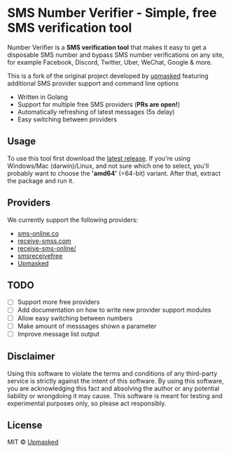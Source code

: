# SMS Number Verifier - Simple, free SMS verification tool

Number Verifier is a **SMS verification tool** that makes it easy to get a disposable SMS number and bypass SMS number verifications on any site, for example Facebook, Discord, Twitter, Uber, WeChat, Google & more.

This is a fork of the original project developed by [upmasked](upmasked/number-verifier) featuring additional SMS provider support and command line options

- Written in Golang
- Support for multiple free SMS providers (**PRs are open!**)
- Automatically refreshing of latest messages (5s delay)
- Easy switching between providers

## Usage
To use this tool first download the [latest release](https://github.com/jmtsantos/number-verifier/releases/latest). If you're using Windows/Mac (darwin)/Linux, and not sure which one to select, you'll probably want to choose the **'amd64'** (=64-bit) variant. After that, extract the package and run it.

## Providers
We currently support the following providers:

- [sms-online.co](https://sms-online.co)
- [receive-smss.com](https://receive-smss.com)
- [receive-sms-online/](https://receive-sms-online.info/)
- [smsreceivefree](https://smsreceivefree.com/)
- [Upmasked](https://upmasked.com/temporary-phone-number/fake-sms)

## TODO
- [ ] Support more free providers
- [ ] Add documentation on how to write new provider support modules
- [ ] Allow easy switching between numbers
- [ ] Make amount of messsages shown a parameter
- [ ] Improve message list output

## Disclaimer
Using this software to violate the terms and conditions of any third-party service is strictly against the intent of this software. By using this software, you are acknowledging this fact and absolving the author or any potential liability or wrongdoing it may cause. This software is meant for testing and experimental purposes only, so please act responsibly.

## License
MIT &copy; [Upmasked](https://upmasked.com)
